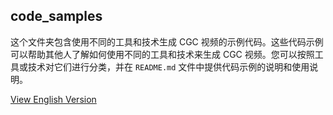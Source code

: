 ## code_samples

这个文件夹包含使用不同的工具和技术生成 CGC 视频的示例代码。这些代码示例可以帮助其他人了解如何使用不同的工具和技术来生成 CGC 视频。您可以按照工具或技术对它们进行分类，并在 `README.md` 文件中提供代码示例的说明和使用说明。

[View English Version](./code_samples/README.md)
